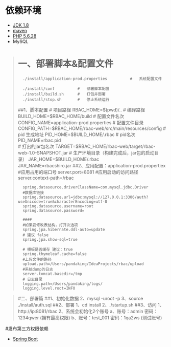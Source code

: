 # 依赖环境
*   [JDK 1.8](http://www.oracle.com/technetwork/java/javase/downloads/jdk8-downloads-2133151.html)
*   [maven](http://maven.apache.org/download.cgi)
*   [PHP 5.6.28](http://php.net/downloads.php)
*   MySQL

># 一、部署脚本&配置文件
>       ./install/application-prod.properties          #   系统配置文件
>
>       ./install/conf          #   部署脚本配置
>       ./install/build.sh      #   打包并部署
>       ./install/stop.sh       #   停止系统运行
>##1、脚本配置
>		# 项目路径
>		RBAC_HOME=$(pwd)/..
>		# 编译路径
>		BUILD_HOME=$RBAC_HOME/build
>		# 配置文件名次
>		CONFIG_NAME=application-prod.properties
>		# 配置文件目录
>		CONFIG_PATH=$RBAC_HOME/rbac-web/src/main/resources/config
>		# pid 生成地址
>		PID_HOME=$BUILD_HOME/.rbac
>		# pid名次
>		PID_NAME=rbac.pid		
>		# 打出的jar包名次
>		TARGET=$RBAC_HOME/rbac-web/target/rbac-web-1.0-SNAPSHOT.jar
>		# 生产环境目录（构建完成后，jar包的启动目录）
>		JAR_HOME=$BUILD_HOME/.rbac      
>		JAR_NAME=rbacshiro.jar
>##2、应用配置：application-prod.propertiex
>		#应用占用的端口号
>		server.port=8081
>		#应用启动的访问路径
>		server.context-path=/rbac
>		
>		spring.datasource.driverClassName=com.mysql.jdbc.Driver
>		#数据库链接
>		spring.datasource.url=jdbc:mysql://127.0.0.1:3306/auth?useUnicode=true&characterEncoding=utf-8
>		spring.datasource.username=root
>		spring.datasource.password=
>		
>		####
>		#如果要修改表结构，打开次选项
>		spring.jpa.hibernate.ddl-auto=update
>		# 建议 false
>		spring.jpa.show-sql=true
>		
>		# 模板是否缓存 建议：true
>		spring.thymeleaf.cache=false
>		#上传文件的路径
>		upload.path=/Users/pandaking/IdeaProjects/rbac/upload
>		#系统dump的日志
>		server.tomcat.basedir=/tmp
>		# 日志目录
>		logging.path=/Users/pandaking/logs/
>		logging.level.root=INFO

>#二、部署篇
>   ##1、初始化数据
>       2、mysql -uroot -p
>       3、source ./install/auth.sql
>   ##2、部署
>       1、cd install
>       2、./startup.sh
>   ##3、访问
>       1、http://ip:8081/rbac
>       2、系统会初始化2个账号
>           a、账号：admin  密码：1234qwer     (拥有最高权限)
>           b、账号：test_001  密码：1qa2ws    (测试账号)


#发布第三方权限依赖
*   [Spring Boot](SpringBoot.md)